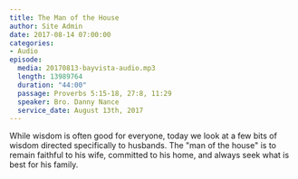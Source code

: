 ```yaml
---
title: The Man of the House
author: Site Admin
date: 2017-08-14 07:00:00
categories:
- Audio
episode:
  media: 20170813-bayvista-audio.mp3
  length: 13989764
  duration: "44:00"
  passage: Proverbs 5:15-18, 27:8, 11:29
  speaker: Bro. Danny Nance
  service_date: August 13th, 2017
---
```

While wisdom is often good for everyone, today we look at a few bits of wisdom directed specifically to husbands. The "man of the house" is to remain faithful to his wife, committed to his home, and always seek what is best for his family.